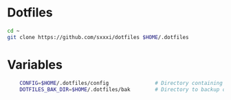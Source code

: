 # Dotfiles
```sh
cd ~    
git clone https://github.com/sxxxi/dotfiles $HOME/.dotfiles

```

# Variables
```sh
	CONFIG=$HOME/.dotfiles/config               # Directory containing app configuration files
	DOTFILES_BAK_DIR=$HOME/.dotfiles/bak        # Directory to backup overwritten files
```

